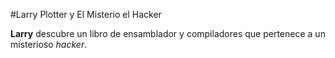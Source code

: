 #Larry Plotter y El Misterio el Hacker

**Larry** descubre un libro de ensamblador y compiladores que pertenece a un misterioso *hacker*.
